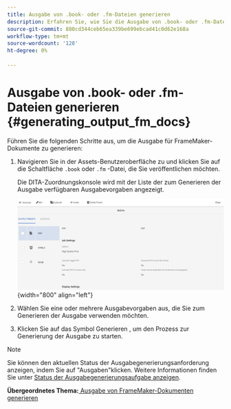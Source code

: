 ```yaml
---
title: Ausgabe von .book- oder .fm-Dateien generieren
description: Erfahren Sie, wie Sie die Ausgabe von .book- oder .fm-Dateien in AEM Guides generieren.
source-git-commit: 880cd344ceb65ea339be699ebcad41c0d62e168a
workflow-type: tm+mt
source-wordcount: '128'
ht-degree: 0%

---
```


# Ausgabe von .book- oder .fm-Dateien generieren {#generating_output_fm_docs}

Führen Sie die folgenden Schritte aus, um die Ausgabe für FrameMaker-Dokumente zu generieren:

1. Navigieren Sie in der Assets-Benutzeroberfläche zu und klicken Sie auf die Schaltfläche `.book` oder `.fm` -Datei, die Sie veröffentlichen möchten.

   Die DITA-Zuordnungskonsole wird mit der Liste der zum Generieren der Ausgabe verfügbaren Ausgabevorgaben angezeigt.

   ![](images/publish-fm-doc.png){width="800" align="left"}

1. Wählen Sie eine oder mehrere Ausgabevorgaben aus, die Sie zum Generieren der Ausgabe verwenden möchten.

1. Klicken Sie auf das Symbol Generieren , um den Prozess zur Generierung der Ausgabe zu starten.


>[!NOTE]
>
> Sie können den aktuellen Status der Ausgabegenerierungsanforderung anzeigen, indem Sie auf &quot;Ausgaben&quot;klicken. Weitere Informationen finden Sie unter [Status der Ausgabegenerierungsaufgabe anzeigen](fm-output-view-status.md).

**Übergeordnetes Thema:**[ Ausgabe von FrameMaker-Dokumenten generieren](fm-output-generatation.md)
